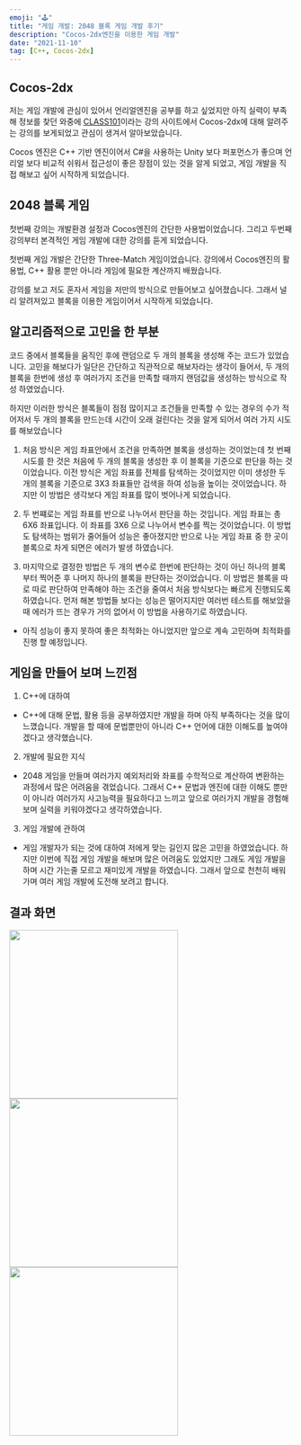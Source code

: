 ```yaml
---
emoji: "🕹"
title: "게임 개발: 2048 블록 게임 개발 후기"
description: "Cocos-2dx엔진을 이용한 게임 개발"
date: "2021-11-10"
tag: [C++, Cocos-2dx]
---
```


## Cocos-2dx

저는 게임 개발에 관심이 있어서 언리얼엔진을 공부를 하고 싶었지만 아직 실력이 부족해 정보를 찾던 와중에 [CLASS101](https://class101.net/products/604e14e83aa1a2000e442589)이라는 강의 사이트에서 Cocos-2dx에 대해 알려주는 강의를 보게되었고 관심이 생겨서 알아보았습니다.

Cocos 엔진은 C++ 기반 엔진이어서 C#을 사용하는 Unity 보다 퍼포먼스가 좋으며 언리얼 보다 비교적 쉬워서 접근성이 좋은 장점이 있는 것을 알게 되었고, 게임 개발을 직접 해보고 싶어 시작하게 되었습니다.

## 2048 블록 게임

첫번째 강의는 개발환경 설정과 Cocos엔진의 간단한 사용법이었습니다. 그리고 두번째 강의부터 본격적인 게임 개발에 대한 강의를 듣게 되었습니다.

첫번째 게임 개발은 간단한 Three-Match 게임이었습니다. 강의에서 Cocos엔진의 활용법, C++ 활용 뿐만 아니라 게임에 필요한 계산까지 배웠습니다.

강의를 보고 저도 혼자서 게임을 저만의 방식으로 만들어보고 싶어졌습니다. 그래서 널리 알려져있고 블록을 이용한 게임이어서 시작하게 되었습니다.

## 알고리즘적으로 고민을 한 부분

코드 중에서 블록들을 움직인 후에 랜덤으로 두 개의 블록을 생성해 주는 코드가 있었습니다. 고민을 해보다가 일단은 간단하고 직관적으로 해보자라는 생각이 들어서, 두 개의 블록을 한번에
생성 후 여러가지 조건을 만족할 때까지 랜덤값을 생성하는 방식으로 작성 하였었습니다.

하지만 이러한 방식은 블록들이 점점 많이지고 조건들을 만족할 수 있는 경우의 수가 적어저서 두 개의 블록을 만드는데 시간이 오래 걸린다는 것을 알게 되어서 여러 가지 시도를 해보았습니다

1. 처음 방식은 게임 좌표안에서 조건을 만족하면 블록을 생성하는 것이었는데 첫 번째 시도를 한 것은 처음에 두 개의 블록을 생성한 후 이 블록을 기준으로 판단을 하는 것이었습니다.
   이전 방식은 게임 좌표를 전체를 탐색하는 것이었지만 이미 생성한 두개의 블록을 기준으로 3X3 좌표들만 검색을 하여 성능을 높이는 것이었습니다. 하지만 이 방법은 생각보다 게임 좌표를 많이 벗어나게 되었습니다.

2. 두 번쨰로는 게임 좌표를 반으로 나누어서 판단을 하는 것입니다. 게임 좌표는 총 6X6 좌표입니다. 이 좌표를 3X6 으로 나누어서 변수를 찍는 것이었습니다. 이 방법도 탐색하는 범위가 줄어들어 성능은 좋아졌지만 반으로 나눈 게임 좌표 중 한 곳이 블록으로 차게 되면은 에러가 발생 하였습니다.

3. 마지막으로 결정한 방법은 두 개의 변수로 한번에 판단하는 것이 아닌 하나의 블록부터 찍어준 후 나머지 하나의 블록을 판단하는 것이었습니다. 이 방법은 블록을 따로 따로 판단하여 만족해야 하는 조건을 줄여서 처음 방식보다는 빠르게 진행되도록 하였습니다.
   먼저 해본 방법들 보다는 성능은 떨어지지만 여러번 테스트를 해보았을 때 에러가 뜨는 경우가 거의 없어서 이 방법을 사용하기로 하였습니다.

-   아직 성능이 좋지 못하여 좋은 최적화는 아니었지만 앞으로 계속 고민하며 최적화를 진행 할 예정입니다.

## 게임을 만들어 보며 느낀점

1. C++에 대하여

-   C++에 대해 문법, 활용 등을 공부하였지만 개발을 하며 아직 부족하다는 것을 많이 느꼈습니다. 개발을 할 때에 문법뿐만이 아니라 C++ 언어에 대한 이해도를 높여야겠다고 생각했습니다.

2. 개발에 필요한 지식

-   2048 게임을 만들며 여러가지 예외처리와 좌표를 수학적으로 계산하여 변환하는 과정에서 많은 어려움을 겪었습니다. 그래서 C++ 문법과 엔진에 대한 이해도 뿐만이 아니라
    여러가지 사고능력을 필요하다고 느끼고 앞으로 여러가지 개발을 경험해보며 실력을 키워야겠다고 생각하였습니다.

3. 게임 개발에 관하여

-   게임 개발자가 되는 것에 대하여 저에게 맞는 길인지 많은 고민을 하였었습니다. 하지만 이번에 직접 게임 개발을 해보며 많은 어려움도 있었지만 그래도 게임 개발을 하며 시간 가는줄 모르고
    재미있게 개발을 하였습니다. 그래서 앞으로 천천히 배워가며 여러 게임 개발에 도전해 보려고 합니다.

## 결과 화면

<div class="img-txt-wrap">
    <div class="img-wrap">
        <img width="300"  src="https://user-images.githubusercontent.com/83346490/141237812-a22f0a6d-666a-4c2d-906d-384358256455.png"/>
    </div>
    <div class="img-wrap">
        <img width="300" src="https://user-images.githubusercontent.com/83346490/141237680-75f6656e-1733-41a4-8556-a91715d87b03.png"/>
    </div>
    <div class="img-wrap">
        <img width="300" src="https://user-images.githubusercontent.com/83346490/141237854-defe9051-b556-47c6-9ea9-502f6b059ba8.png"/>
    </div>
</div>
